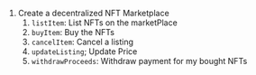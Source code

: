 1. Create a decentralized NFT Marketplace
    1. `listItem`: List NFTs on the marketPlace
    2. `buyItem`: Buy the NFTs
    3. `cancelItem`: Cancel a listing
    4. `updateListing`; Update Price
    5. `withdrawProceeds`: Withdraw payment for my bought NFTs
